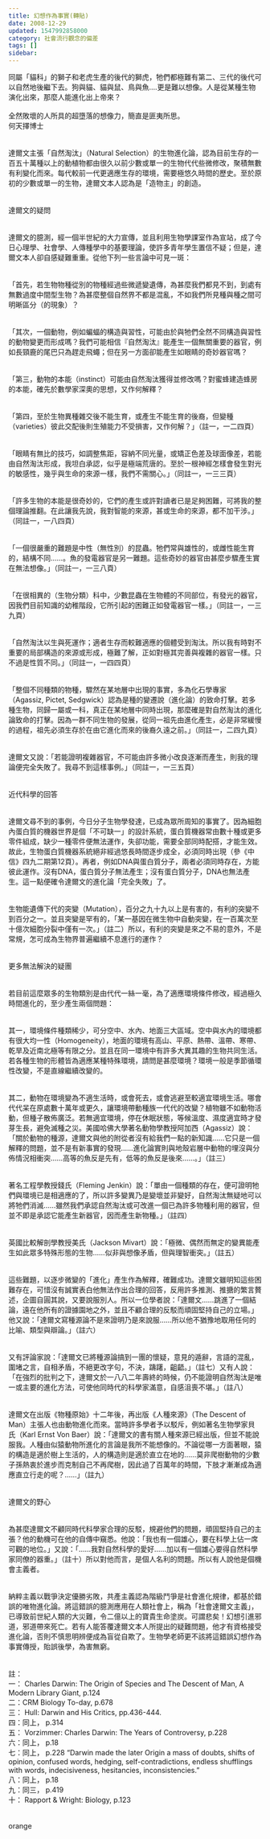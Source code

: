 ```yaml
---
title: 幻想作為事實(轉貼)
date: 2008-12-29
updated: 1547992858000
category: 社會流行觀念的偏差
tags: []
sidebar: 
---
```


<p>同屬「貓科」的獅子和老虎生產的後代的獅虎，牠們都極難有第二、三代的後代可以自然地後繼下去。狗與貓、貓與鼠、鳥與魚….更是難以想像。人是從某種生物演化出來，那麼人能進化出上帝來？<br/><br/>全然敗壞的人所具的超墮落的想像力，簡直是匪夷所思。<br/><!--more-->何天擇博士<br/><br/><br/>達爾文主張「自然淘汰」（Natural Selection）的生物進化論，認為目前生存的一百五十萬種以上的動植物都由很久以前少數或單一的生物代代些微修改，聚積無數有利變化而來。每代較前一代更適應生存的環境，需要極悠久時間的歷史。至於原初的少數或單一的生物，達爾文本人認為是「造物主」的創造。 <br/><br/><br/>達爾文的疑問 <br/><br/><br/>達爾文的臆測，經一個半世紀的大力宣傳，並且利用生物學課室作為宣站，成了今日心理學、社會學、人傳種學中的基要理論，使許多青年學生置信不疑；但是，達爾文本人卻自感疑難重重。從他下列一些言論中可見一斑： <br/><br/><br/>「首先，若生物物種從別的物種經過些微遞變遺傳，為甚麼我們都見不到，到處有無數過度中間型生物？為甚麼整個自然界不都是混亂，不如我們所見種與種之間可明晰區分（的現象）？ <br/><br/><br/>「其次，一個動物，例如蝙蝠的構造與習性，可能由於與牠們全然不同構造與習性的動物變更而形成嗎？我們可能相信『自然淘汰』能產生一個無關重要的器官，例如長頸鹿的尾巴只為趕走飛蠅；但在另一方面卻能產生如眼睛的奇妙器官嗎？ <br/><br/><br/>「第三，動物的本能（instinct）可能由自然淘汰獲得並修改嗎？對蜜蜂建造蜂房的本能，確先於數學家深奧的思想，又作何解釋？ <br/><br/><br/>「第四，至於生物異種雜交後不能生育，或產生不能生育的後裔，但變種（varieties）彼此交配後則生殖能力不受損害，又作何解？」（註一，一二四頁） <br/><br/><br/>「眼睛有無比的技巧，如調整焦距，容納不同光量，或矯正色差及球面像差，若能由自然淘汰形成，我坦白承認，似乎是極端荒唐的。至於一根神經怎樣會發生對光的敏感性，幾乎與生命的來源一樣，我們不需關心。」（同註一，一三三頁） <br/><br/><br/>「許多生物的本能是很奇妙的，它們的產生或許對讀者已是足夠困難，可將我的整個理論推翻。在此讓我先說，我對智能的來源，甚或生命的來源，都不加干涉。」（同註一，一八四頁） <br/><br/><br/>「一個很嚴重的難題是中性（無性別）的昆蟲。牠們常與雄性的，或雌性能生育的，結構不同……。魚的發電器官是另一難題。這些奇妙的器官由甚麼步驟產生實在無法想像。」（同註一，一三八頁） <br/><br/><br/>「在很相異的（生物分類）科中，少數昆蟲在生物體的不同部位，有發光的器官，因我們目前知識的幼稚階段，它所引起的困難正如發電器官一樣。」（同註一，一三九頁） <br/><br/><br/>「自然淘汰以生與死運作；適者生存而較難適應的個體受到淘汰。所以我有時對不重要的局部構造的來源或形成，極難了解，正如對極其完善與複雜的器官一樣。只不過是性質不同。」（同註一，一四四頁） <br/><br/><br/>「整個不同種類的物種，驟然在某地層中出現的事實，多為化石學專家（Agassiz, Pictet, Sedgwick）認為是種的變遷說（進化論）的致命打擊。若多種生物，同歸一屬或一科，真正在某地層中同時出現，那麼確是對自然淘汰的進化論致命的打擊。因為一群不同生物的發展，從同一祖先由進化產生，必是非常緩慢的過程，祖先必須生存於在由它進化而來的後裔久遠之前。」（同註一，二四九頁） <br/><br/><br/>達爾文又說：「若能證明複雜器官，不可能由許多微小改良逐漸而產生，則我的理論便完全失敗了。我尋不到這樣事例。」（同註一，一三五頁） <br/><br/><br/>近代科學的回答 <br/><br/><br/>達爾文尋不到的事例，今日分子生物學發達，已成為眾所周知的事實了。因為細胞內蛋白質的機器世界是個「不可缺一」的設計系統，蛋白質機器常由數十種或更多零件組成，缺少一種零件便無法運作，失卻功能，需要全部同時配搭，才能生效。故此，生物蛋白質機器系統絕非經過悠長時間逐步成全，必須同時出現（參《中信》四九二期第12頁）。再者，例如DNA與蛋白質分子，兩者必須同時存在，方能彼此運作。沒有DNA，蛋白質分子無法產生；沒有蛋白質分子，DNA也無法產生。這一點便確令達爾文的進化論「完全失敗」了。 <br/><br/><br/>生物能遺傳下代的突變（Mutation），百分之九十九以上是有害的，有利的突變不到百分之一。並且突變是罕有的，「某一基因在微生物中自動突變，在一百萬次至十億次細胞分裂中僅有一次。」（註二）所以，有利的突變是來之不易的意外，不是常規，怎可成為生物界普遍繼續不息進行的運作？ <br/><br/><br/>更多無法解決的疑團 <br/><br/><br/>若目前這麼眾多的生物類別是由代代一絲一毫，為了適應環境條件修改，經過極久時間進化的，至少產生兩個問題： <br/><br/><br/>其一，環境條件種類稀少，可分空中、水內、地面三大區域。空中與水內的環境都有很大均一性（Homogeneity），地面的環境有高山、平原、熱帶、溫帶、寒帶、乾旱及近南北極等有限之分。並且在同一環境中有許多大異其趣的生物共同生活。若各種生物的形體皆為適應某種特殊環境，請問是甚麼環境？環境一般是季節循環性改變，不是直線繼續改變的。 <br/><br/><br/>其二，動物在環境變為不適生活時，或會死去，或會逃避至較適宜環境生活。哪會代代呆在原處數十萬年或更久，讓環境帶動種族一代代的改變？植物雖不如動物活動，但種子散佈廣泛。若無適宜環境，停在休眠狀態，等候溫度、濕度適宜時才發芽生長，避免滅種之災。美國哈佛大學著名動物學教授阿加西（Agassiz）說：「關於動物的種源，達爾文與他的附從者沒有給我們一點的新知識……它只是一個解釋的問題，並不是有新事實的發現……進化論實則與地殼岩層中動物的埋沒與分佈情況相衝突……高等的魚反是先有，低等的魚反是後來……。」（註三） <br/><br/><br/>著名工程學教授錢氏（Fleming Jenkin）說：「單由一個種類的存在，便可證明牠們與環境已是相適應的了，所以許多變異乃是變壞並非變好，自然淘汰無疑地可以將牠們消滅……雖然我們承認自然淘汰或可改進一個已為許多物種利用的器官，但並不即是承認它能產生新器官，因而產生新物種。」（註四） <br/><br/><br/>英國比較解剖學教授美氏（Jackson Mivart）說：「極微、偶然而無定的變異能產生如此眾多特殊形態的生物……似非與想像矛盾，但與理智衝突。」（註五） <br/><br/><br/>這些難題，以逐步微變的「進化」產生作為解釋，確難成功。達爾文雖明知這些困難存在，可惜沒有誠實表白他無法作出合理的回答，反用許多推測、推搪的繁言贅述，企圖自圓其說，又要說服別人。所以一位學者說：「達爾文……跳進了一個結論，遠在他所有的證據園地之外，並且不顧合理的反駁而頑固堅持自己的立場。」他又說：「達爾文寫種源論不是來證明乃是來說服……所以他不猶豫地取用任何的比喻、類型與辯論。」（註六） <br/><br/><br/>又有評論家說：「達爾文已將種源論搞到一團的懷疑，意見的遁辭，言語的混亂，圍堵之言，自相矛盾，不絕更改字句，不決，躊躇，齟齬。」（註七）又有人說：「在強烈的批判之下，達爾文於一八八二年壽終的時候，仍不能證明自然淘汰是唯一或主要的進化方法，可使他同時代的科學家滿意，自感沮喪不堪。」（註八） <br/><br/><br/>達爾文在出版《物種原始》十二年後，再出版《人種來源》（The Descent of Man）主張人也由動物進化而來。當時許多學者予以駁斥，例如著名生物學家貝氏（Karl Ernst Von Baer）說：「達爾文的書有關人種來源已經出版，但並不能說服我。人種由似猿動物所進化的言論是我所不能想像的。不論從哪一方面著眼，猿的構造是適於樹上生活的，人的構造則是適於直立在地的……莫非爬樹動物的少數子孫熱衷於進步而克制自己不再爬樹，因此過了百萬年的時間，下肢才漸漸成為適應直立行走的呢？……」（註九） <br/><br/><br/>達爾文的野心 <br/><br/><br/>為甚麼達爾文不顧同時代科學家合理的反駁，規避他們的問題，頑固堅持自己的主張？他的動機可在他的自傳中窺悉。他說：「我也有一個雄心，要在科學上佔一席可觀的地位。」又說：「……我對自然科學的愛好……加以有一個雄心要得自然科學家同僚的器重。」（註十）所以對他而言，是個人名利的問題。所以有人說他是個機會主義者。 <br/><br/><br/>納粹主義以戰爭決定優勝劣敗，共產主義認為階級鬥爭是社會進化規律，都基於錯誤的唯物進化論。將這錯誤的臆測應用在人類社會上，稱為「社會達爾文主義」，已導致前世紀人類的大災難，令二億以上的寶貴生命塗炭。可謂悲矣！幻想引進邪道，邪道帶來死亡。若有人能答覆達爾文本人所提出的疑難問題，他才有資格接受進化論，否則不慎思明辨便成為盲從自欺了。生物學老師更不該將這錯誤幻想作為事實傳授，貽誤後學，為害無窮。 <br/><br/><br/>註：<br/>一： Charles Darwin: The Origin of Species and The Descent of Man, A Modern Library Giant, p.124 <br/>二：CRM Biology To-day, p.678 <br/>三： Hull: Darwin and His Critics, pp.436-444. <br/>四：同上， p.314 <br/>五： Vorzimmer: Charles Darwin: The Years of Controversy, p.228 <br/>六：同上， p.18 <br/>七：同上， p.228 “Darwin made the later Origin a mass of doubts, shifts of opinion, confused words, hedging, self-contradictions, endless shufflings with words, indecisiveness, hesitancies, inconsistencies.” <br/>八：同上， p.18 <br/>九：同三， p.419 <br/>十： Rapport &amp; Wright: Biology, p.123 <br/><br/> <br/>orange <br/><br/> </p>